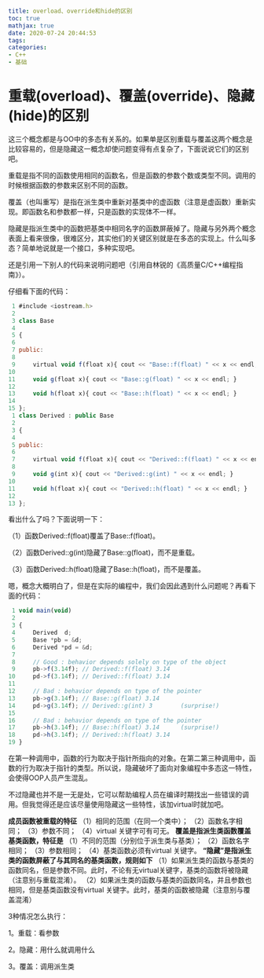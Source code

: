 ```yaml

title: overload、override和hide的区别
toc: true
mathjax: true
date: 2020-07-24 20:44:53
tags:
categories:
- C++
- 基础

```

# 重载(overload)、覆盖(override)、隐藏(hide)的区别

<!--more-->
这三个概念都是与OO中的多态有关系的。如果单是区别重载与覆盖这两个概念是比较容易的，但是隐藏这一概念却使问题变得有点复杂了，下面说说它们的区别吧。

重载是指不同的函数使用相同的函数名，但是函数的参数个数或类型不同。调用的时候根据函数的参数来区别不同的函数。

覆盖（也叫重写）是指在派生类中重新对基类中的虚函数（注意是虚函数）重新实现。即函数名和参数都一样，只是函数的实现体不一样。

隐藏是指派生类中的函数把基类中相同名字的函数屏蔽掉了。隐藏与另外两个概念表面上看来很像，很难区分，其实他们的关键区别就是在多态的实现上。什么叫多态？简单地说就是一个接口，多种实现吧。

还是引用一下别人的代码来说明问题吧（引用自林锐的《高质量C/C++编程指南》）。

仔细看下面的代码：

```jsx
 1 #include <iostream.h>  
 2 
 3 class Base  
 4 
 5 {  
 6 
 7 public:  
 8 
 9     virtual void f(float x){ cout << "Base::f(float) " << x << endl; }  
10 
11     void g(float x){ cout << "Base::g(float) " << x << endl; } 
12 
13     void h(float x){ cout << "Base::h(float) " << x << endl; }  
14 
15 };  
 1 class Derived : public Base 
 2 
 3 {  
 4 
 5 public:  
 6 
 7     virtual void f(float x){ cout << "Derived::f(float) " << x << endl; }  
 8 
 9     void g(int x){ cout << "Derived::g(int) " << x << endl; } 
10 
11     void h(float x){ cout << "Derived::h(float) " << x << endl; } 
12 
13 };  

```

看出什么了吗？下面说明一下：

（1）函数Derived::f(float)覆盖了Base::f(float)。

（2）函数Derived::g(int)隐藏了Base::g(float)，而不是重载。

（3）函数Derived::h(float)隐藏了Base::h(float)，而不是覆盖。

嗯，概念大概明白了，但是在实际的编程中，我们会因此遇到什么问题呢？再看下面的代码：

```jsx
 1 void main(void)  
 2 
 3 {  
 4     Derived  d;  
 5     Base *pb = &d;  
 6     Derived *pd = &d; 
 7 
 8     // Good : behavior depends solely on type of the object  
 9     pb->f(3.14f); // Derived::f(float) 3.14  
10     pd->f(3.14f); // Derived::f(float) 3.14  
11 
12     // Bad : behavior depends on type of the pointer  
13     pb->g(3.14f); // Base::g(float) 3.14  
14     pd->g(3.14f); // Derived::g(int) 3        (surprise!)  
15 
16     // Bad : behavior depends on type of the pointer  
17     pb->h(3.14f); // Base::h(float) 3.14      (surprise!)  
18     pd->h(3.14f); // Derived::h(float) 3.14  
19 } 

```

在第一种调用中，函数的行为取决于指针所指向的对象。在第二第三种调用中，函数的行为取决于指针的类型。所以说，隐藏破坏了面向对象编程中多态这一特性，会使得OOP人员产生混乱。

不过隐藏也并不是一无是处，它可以帮助编程人员在编译时期找出一些错误的调用。但我觉得还是应该尽量使用隐藏这一些特性，该加virtual时就加吧。

**成员函数被重载的特征** （1）相同的范围（在同一个类中）； （2）函数名字相同； （3）参数不同； （4）virtual 关键字可有可无。 **覆盖是指派生类函数覆盖基类函数，特征是** （1）不同的范围（分别位于派生类与基类）； （2）函数名字相同； （3）参数相同； （4）基类函数必须有virtual 关键字。 **“隐藏”是指派生类的函数屏蔽了与其同名的基类函数，规则如下** （1）如果派生类的函数与基类的函数同名，但是参数不同。此时，不论有无virtual关键字，基类的函数将被隐藏（注意别与重载混淆）。 （2）如果派生类的函数与基类的函数同名，并且参数也相同，但是基类函数没有virtual 关键字。此时，基类的函数被隐藏（注意别与覆盖混淆）

3种情况怎么执行：

1。重载：看参数

2。隐藏：用什么就调用什么

3。覆盖：调用派生类